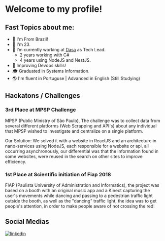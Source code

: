 # Welcome to my profile!

## Fast Topics about me:

- 📌 I'm From Brazil!
- 🎂 I'm 23.
- 🏢 I’m currently working at [Dasa](www.dasa.com.br) as Tech Lead.
  - 2 years working with C#
  - 4 years using NodeJS and NestJS.
- 📖 Improving Devops skills!
- 🎓 Graduated in Systems Information.
- 🌎 I'm fluent in Portuguse | Advanced in English (Still Studying)

## Hackatons / Challenges

### 3rd Place at MPSP Challenge

MPSP (Public Ministry of São Paulo), The challenge was to collect data from several different platforms (Web Scrapping and API's) about any individual that MPSP wished to investigate and centralize on a single platform.

Our Solution: We solved it with a website in ReactJS and an architecture in nano-services using NodeJS, each responsible for a website or api, all occurring asynchronously, our differential was that the information found in some websites, were reused in the search on other sites to improve efficiency.


### 1st Place at Scientific initiation of Fiap 2018

FIAP (Paulista University of Administration and Informatics), the project was based on a booth with an original music app and a Kinect capturing the user's movements while dancing and passing to a pedestrian traffic light outside the booth, as well as the "dancing" traffic light, the idea was to get people's attention, in order to make people aware of not crossing the red!


## Social Medias

   [![linkedin](https://user-images.githubusercontent.com/37448340/87230217-d1223200-c384-11ea-83c1-27175c5f45b2.png)](https://www.linkedin.com/in/gabriel-jara/)
